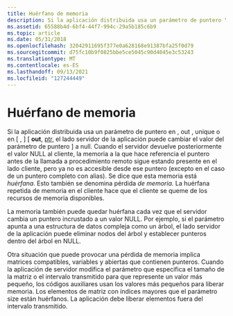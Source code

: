 ```yaml
---
title: Huérfano de memoria
description: Si la aplicación distribuida usa un parámetro de puntero \ in, out, unique\ o \ in, out, ptr\, el lado servidor de la aplicación puede cambiar el valor del parámetro de puntero a null.
ms.assetid: 65588b4d-6bf4-44f7-994c-29a5b185c6b9
ms.topic: article
ms.date: 05/31/2018
ms.openlocfilehash: 32042911695f377e0a628168e91387bfa25f0d79
ms.sourcegitcommit: d75fc10b9f0825bbe5ce5045c90d4045e3c53243
ms.translationtype: MT
ms.contentlocale: es-ES
ms.lasthandoff: 09/13/2021
ms.locfileid: "127244449"
---
```

# <a name="memory-orphaning"></a>Huérfano de memoria

Si la aplicación distribuida usa un parámetro de puntero en , out , unique o en \[ [](/windows/desktop/Midl/in), [](/windows/desktop/Midl/out-idl) [](/windows/desktop/Midl/unique) \] \[  **out**, [ptr,](/windows/desktop/Midl/ptr) el lado servidor de la aplicación puede cambiar el valor del parámetro de puntero \] a null. Cuando el servidor devuelve posteriormente el valor NULL al cliente, la memoria a la que hace referencia el puntero antes de la llamada a procedimiento remoto sigue estando presente en el lado cliente, pero ya no es accesible desde ese puntero (excepto en el caso de un puntero completo con alias). Se dice que esta memoria está *huérfana.* Esto también se denomina pérdida *de memoria.* La huérfana repetida de memoria en el cliente hace que el cliente se queme de los recursos de memoria disponibles.

La memoria también puede quedar huérfana cada vez que el servidor cambia un puntero incrustado a un valor NULL. Por ejemplo, si el parámetro apunta a una estructura de datos compleja como un árbol, el lado servidor de la aplicación puede eliminar nodos del árbol y establecer punteros dentro del árbol en NULL.

Otra situación que puede provocar una pérdida de memoria implica matrices compatibles, variables y abiertas que contienen punteros. Cuando la aplicación de servidor modifica el parámetro que especifica el tamaño de la matriz o el intervalo transmitido para que represente un valor más pequeño, los códigos auxiliares usan los valores más pequeños para liberar memoria. Los elementos de matriz con índices mayores que el parámetro size están huérfanos. La aplicación debe liberar elementos fuera del intervalo transmitido.

 

 